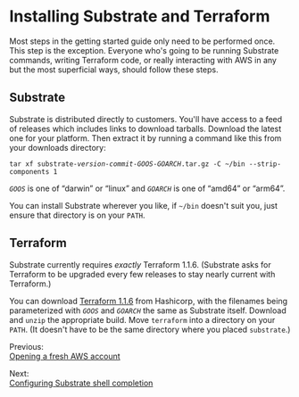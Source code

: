 # Installing Substrate and Terraform

Most steps in the getting started guide only need to be performed once. This step is the exception. Everyone who's going to be running Substrate commands, writing Terraform code, or really interacting with AWS in any but the most superficial ways, should follow these steps.

## Substrate

Substrate is distributed directly to customers. You'll have access to a feed of releases which includes links to download tarballs. Download the latest one for your platform. Then extract it by running a command like this from your downloads directory:

<pre><code>tar xf substrate-<em>version</em>-<em>commit</em>-<em>GOOS</em>-<em>GOARCH</em>.tar.gz -C ~/bin --strip-components 1</code></pre>

_`GOOS`_ is one of &ldquo;darwin&rdquo; or &ldquo;linux&rdquo; and _`GOARCH`_ is one of &ldquo;amd64&rdquo; or &ldquo;arm64&rdquo;.

You can install Substrate wherever you like, if `~/bin` doesn't suit you, just ensure that directory is on your `PATH`.

## Terraform

Substrate currently requires _exactly_ Terraform 1.1.6. (Substrate asks for Terraform to be upgraded every few releases to stay nearly current with Terraform.)

You can download [Terraform 1.1.6](https://releases.hashicorp.com/terraform/1.1.6/) from Hashicorp, with the filenames being parameterized with _`GOOS`_ and _`GOARCH`_ the same as Substrate itself. Download and `unzip` the appropriate build. Move `terraform` into a directory on your `PATH`. (It doesn't have to be the same directory where you placed `substrate`.)

<section class="table">
    <section id="previous">
        <p>Previous:<br><a href="../opening-a-fresh-aws-account/">Opening a fresh AWS account</a></p>
    </section>
    <section id="next">
        <p>Next:<br><a href="../shell-completion/">Configuring Substrate shell completion</a></p>
    </section>
</section>
